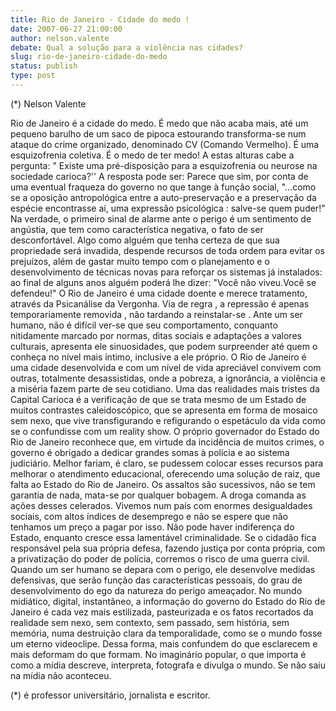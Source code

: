 ```yaml
---
title: Rio de Janeiro - Cidade do medo !
date: 2007-06-27 21:00:00
author: nelson.valente
debate: Qual a solução para a violência nas cidades?
slug: rio-de-janeiro-cidade-do-medo
status: publish 
type: post
---
```


(\*) Nelson Valente  

 Rio de Janeiro é a cidade do medo. É medo que não acaba mais, até um pequeno barulho de um saco de pipoca estourando transforma-se num ataque do crime organizado, denominado CV (Comando Vermelho). É uma esquizofrenia coletiva. É o medo de ter medo! A estas alturas cabe a pergunta: " Existe uma pré-disposição para a esquizofrenia ou neurose na sociedade carioca?'' A resposta pode ser: Parece que sim, por conta de uma eventual fraqueza do governo no que tange à função social, "...como se a oposição antropológica entre a auto-preservação e a preservação da espécie encontrasse aí, uma expressão psicológica : salve-se quem puder!" Na verdade, o primeiro sinal de alarme ante o perigo é um sentimento de angústia, que tem como característica negativa, o fato de ser desconfortável. Algo como alguém que tenha certeza de que sua propriedade será invadida, despende recursos de toda ordem para evitar os prejuízos, além de gastar muito tempo com o planejamento e o desenvolvimento de técnicas novas para reforçar os sistemas já instalados: ao final de alguns anos alguém poderá lhe dizer: "Você não viveu.Você se defendeu!" O Rio de Janeiro é uma cidade doente e merece tratamento, através da Psicanálise da Vergonha. Via de regra , a repressão é apenas temporariamente removida , não tardando a reinstalar-se . Ante um ser humano, não é difícil ver-se que seu comportamento, conquanto nitidamente marcado por normas, ditas sociais e adaptações a valores culturais, apresenta ele sinuosidades, que podem surpreender até quem o conheça no nível mais íntimo, inclusive a ele próprio. O Rio de Janeiro é uma cidade desenvolvida e com um nível de vida apreciável convivem com outras, totalmente desassistidas, onde a pobreza, a ignorância, a violência e a miséria fazem parte de seu cotidiano. Uma das realidades mais tristes da Capital Carioca é a verificação de que se trata mesmo de um Estado de muitos contrastes caleidoscópico, que se apresenta em forma de mosaico sem nexo, que vive transfigurando e refigurando o espetáculo da vida como se o confundisse com um reality show. O próprio governador do Estado do Rio de Janeiro reconhece que, em virtude da incidência de muitos crimes, o governo é obrigado a dedicar grandes somas à polícia e ao sistema judiciário. Melhor fariam, é claro, se pudessem colocar esses recursos para melhorar o atendimento educacional, oferecendo uma solução de raiz, que falta ao Estado do Rio de Janeiro. Os assaltos são sucessivos, não se tem garantia de nada, mata-se por qualquer bobagem. A droga comanda as ações desses celerados. Vivemos num país com enormes desigualdades sociais, com altos índices de desemprego e não se espere que não tenhamos um preço a pagar por isso. Não pode haver indiferença do Estado, enquanto cresce essa lamentável criminalidade. Se o cidadão fica responsável pela sua própria defesa, fazendo justiça por conta própria, com a privatização do poder de polícia, corremos o risco de uma guerra civil. Quando um ser humano se depara com o perigo, ele desenvolve medidas defensivas, que serão função das características pessoais, do grau de desenvolvimento do ego da natureza do perigo ameaçador. No mundo midiático, digital, instantâneo, a informação do governo do Estado do Rio de Janeiro é cada vez mais estilizada, pasteurizada e os fatos recortados da realidade sem nexo, sem contexto, sem passado, sem história, sem memória, numa destruição clara da temporalidade, como se o mundo fosse um eterno videoclipe. Dessa forma, mais confundem do que esclarecem e mais deformam do que formam. No imaginário popular, o que importa é como a mídia descreve, interpreta, fotografa e divulga o mundo. Se não saiu na mídia não aconteceu.  

 (\*) é professor universitário, jornalista e escritor.
